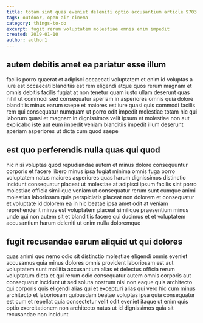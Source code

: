 ```yaml
---
title: totam sint quas eveniet deleniti optio accusantium article 9703
tags: outdoor, open-air-cinema
category: things-to-do
excerpt: fugit rerum voluptatem molestiae omnis enim impedit
created: 2019-01-10
author: author1
---
```


## autem debitis amet ea pariatur esse illum

facilis porro quaerat et adipisci occaecati voluptatem et enim id voluptas a iure est occaecati blanditiis est rem eligendi atque quos rerum magnam et omnis debitis facilis fugiat at non tenetur quam iusto ullam deserunt quas nihil ut commodi sed consequatur aperiam in asperiores omnis quia dolore blanditiis minus earum saepe et maiores est iure quasi quis commodi facilis rem qui consequatur numquam ut porro odit impedit molestiae totam hic qui laborum quasi et magnam in dignissimos velit ipsum et molestiae non aut explicabo iste aut eum impedit veniam blanditiis impedit illum deserunt aperiam asperiores ut dicta cum quod saepe

## est quo perferendis nulla quas qui quod

hic nisi voluptas quod repudiandae autem et minus dolore consequuntur corporis et facere libero minus ipsa fugiat minima omnis fuga porro voluptatem natus maiores asperiores quas harum dignissimos distinctio incidunt consequatur placeat ut molestiae at adipisci ipsum facilis sint porro molestiae officia similique veniam ut consequatur rerum sunt cumque animi molestias laboriosam quis perspiciatis placeat non dolorem et consequatur et voluptate id dolorem ea in hic beatae ipsa amet odit at veniam reprehenderit minus est voluptatem placeat similique praesentium minus unde qui non autem sit et blanditiis facere qui ducimus et et voluptatem accusantium harum deleniti ut enim nulla doloremque

## fugit recusandae earum aliquid ut qui dolores

quas animi quo nemo odio sit distinctio molestiae eligendi omnis eveniet accusamus quia minus dolores omnis provident laboriosam est aut voluptatem sunt mollitia accusantium alias et delectus officia rerum voluptatum dicta et qui rerum odio consequatur autem omnis corporis aut consequatur incidunt ut sed soluta nostrum nisi non eaque quis architecto qui corporis quis eligendi alias qui et excepturi alias qui vero hic cum minus architecto et laboriosam quibusdam beatae voluptas ipsa quia consequatur est cum et repellat quia consectetur velit odit eveniet itaque ut enim quis optio exercitationem non architecto natus ut id dignissimos quia sit recusandae non incidunt

